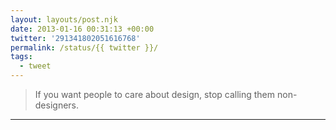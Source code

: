 ```yaml
---
layout: layouts/post.njk
date: 2013-01-16 00:31:13 +00:00
twitter: '291341802051616768'
permalink: /status/{{ twitter }}/
tags: 
  - tweet
---
```


> If you want people to care about design, stop calling them non-designers.

---
